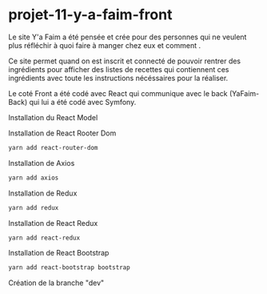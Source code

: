 # projet-11-y-a-faim-front

Le site Y'a Faim a été pensée et crée pour des personnes qui ne veulent plus réfléchir à quoi faire à manger chez eux et comment .

Ce site permet quand on est inscrit et connecté de pouvoir rentrer des ingrédients pour afficher des listes de recettes qui contiennent ces ingrédients avec toute les instructions nécéssaires pour la réaliser.

Le coté Front a été codé avec React qui communique avec le back (YaFaim-Back) qui lui a été codé avec Symfony.

Installation du React Model

Installation de React Rooter Dom
```sh
yarn add react-router-dom 
```

Installation de Axios
```sh
yarn add axios
```

Installation de Redux
```sh
yarn add redux
```

Installation de React Redux
```sh
yarn add react-redux
```

Installation de React Bootstrap
```sh
yarn add react-bootstrap bootstrap
```

Création de la branche "dev"
